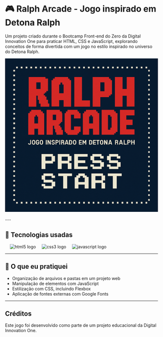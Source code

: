 # 🎮 Ralph Arcade - Jogo inspirado em Detona Ralph

Um projeto criado durante o Bootcamp Front-end do Zero da Digital Innovation One para praticar HTML, CSS e JavaScript, explorando conceitos de forma divertida com um jogo no estilo inspirado no universo do Detona Ralph.

<p align="center">
  <img src="./src/images/ralph-capa.png" alt="Capa do Jogo" />
</p>
---

## 🚀 Tecnologias usadas

<img width="12" />
<img src="https://cdn.jsdelivr.net/gh/devicons/devicon/icons/html5/html5-original.svg" height="30" alt="html5 logo"  />
<img width="12" />
<img src="https://cdn.jsdelivr.net/gh/devicons/devicon/icons/css3/css3-original.svg" height="30" alt="css3 logo"  />
<img width="12" />
<img src="https://cdn.jsdelivr.net/gh/devicons/devicon/icons/javascript/javascript-original.svg" height="30" alt="javascript logo"  />

---

## 🧠 O que eu pratiquei

- Organização de arquivos e pastas em um projeto web
- Manipulação de elementos com JavaScript
- Estilização com CSS, incluindo Flexbox
- Aplicação de fontes externas com Google Fonts

---

## Créditos
Este jogo foi desenvolvido como parte de um projeto educacional da Digital Innovation One.